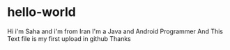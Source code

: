 # hello-world

Hi i'm Saha and i'm from Iran 
I'm a Java and Android Programmer And 
This Text file is my first upload in github
Thanks

